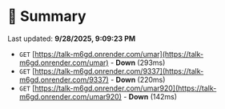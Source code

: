 # 📖 Summary
Last updated: **9/28/2025, 9:09:23 PM**

- `GET` [https://talk-m6gd.onrender.com/umar](https://talk-m6gd.onrender.com/umar) - **Down** (293ms)
- `GET` [https://talk-m6gd.onrender.com/9337](https://talk-m6gd.onrender.com/9337) - **Down** (220ms)
- `GET` [https://talk-m6gd.onrender.com/umar920](https://talk-m6gd.onrender.com/umar920) - **Down** (142ms)

